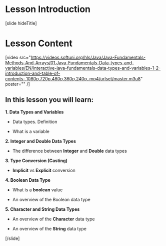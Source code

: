 # Lesson Introduction

[slide hideTitle]

# Lesson Content

[video src="https://videos.softuni.org/hls/Java/Java-Fundamentals-Methods-And-Arrays/01.Java-Fundamentals-Data-types-and-variables/EN/interactive-java-fundamentals-data-types-and-variables-1-2-introduction-and-table-of-contents-,1080p,720p,480p,360p,240p,.mp4/urlset/master.m3u8" poster="" /]

## In this lesson you will learn:

**1. Data Types and Variables**

- Data types. Definition

- What is a variable 

**2. Integer and Double Data Types**

- The difference between **Integer** and **Double** data types

**3. Type Conversion (Casting)**

- **Implicit** vs **Explicit** conversion

**4. Boolean Data Type**

- What is a **boolean** value

- An overview of the Boolean data type 

**5. Character and String Data Types**

- An overview of the **Character** data type

- An overview of the **String** data type

[/slide]
